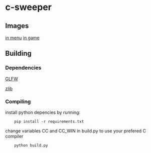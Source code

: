 # c-sweeper

## Images

[in menu](https://github.com/Raxuti333/csweeper/blob/master/menu_view_win.png?raw=true)
[in game](https://github.com/Raxuti333/csweeper/blob/master/game_view_win.png?raw=true)

## Building

### Dependencies

[GLFW](https://www.glfw.org/)

[zlib](https://zlib.net/)

### Compiling

install python depencies by running: 
``` 
    pip install -r requirements.txt
```

change variables CC and CC_WIN in build.py to use your prefered C compiler
```
    python build.py
```
